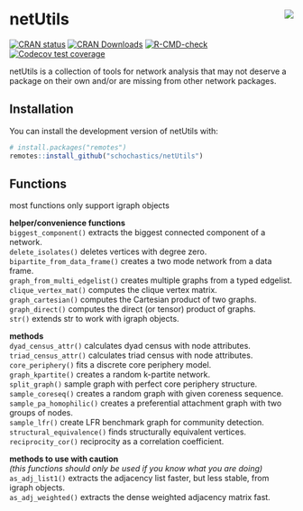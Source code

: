 
<!-- README.md is generated from README.Rmd. Please edit that file -->

# netUtils <img src="man/figures/logo.png" align="right"/>

<!-- badges: start -->

[![CRAN
status](https://www.r-pkg.org/badges/version/netUtils)](https://CRAN.R-project.org/package=netUtils)
[![CRAN
Downloads](https://cranlogs.r-pkg.org/badges/netUtils)](https://CRAN.R-project.org/package=netUtils)
[![R-CMD-check](https://github.com/schochastics/netUtils/actions/workflows/R-CMD-check.yaml/badge.svg)](https://github.com/schochastics/netUtils/actions/workflows/R-CMD-check.yaml)
[![Codecov test
coverage](https://codecov.io/gh/schochastics/netUtils/graph/badge.svg)](https://app.codecov.io/gh/schochastics/netUtils)
<!-- badges: end -->

netUtils is a collection of tools for network analysis that may not
deserve a package on their own and/or are missing from other network
packages.

## Installation

You can install the development version of netUtils with:

``` r
# install.packages("remotes")
remotes::install_github("schochastics/netUtils")
```

## Functions

most functions only support igraph objects

**helper/convenience functions**  
`biggest_component()` extracts the biggest connected component of a
network.  
`delete_isolates()` deletes vertices with degree zero.  
`bipartite_from_data_frame()` creates a two mode network from a data
frame.  
`graph_from_multi_edgelist()` creates multiple graphs from a typed
edgelist.  
`clique_vertex_mat()` computes the clique vertex matrix.  
`graph_cartesian()` computes the Cartesian product of two graphs.  
`graph_direct()` computes the direct (or tensor) product of graphs.  
`str()` extends str to work with igraph objects.

**methods**  
`dyad_census_attr()` calculates dyad census with node attributes.  
`triad_census_attr()` calculates triad census with node attributes.  
`core_periphery()` fits a discrete core periphery model.  
`graph_kpartite()` creates a random k-partite network.  
`split_graph()` sample graph with perfect core periphery structure.  
`sample_coreseq()` creates a random graph with given coreness
sequence.  
`sample_pa_homophilic()` creates a preferential attachment graph with
two groups of nodes.  
`sample_lfr()` create LFR benchmark graph for community detection.  
`structural_equivalence()` finds structurally equivalent vertices.  
`reciprocity_cor()` reciprocity as a correlation coefficient.

**methods to use with caution**  
*(this functions should only be used if you know what you are doing)*  
`as_adj_list1()` extracts the adjacency list faster, but less stable,
from igraph objects.  
`as_adj_weighted()` extracts the dense weighted adjacency matrix fast.
